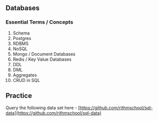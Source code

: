 ## Databases

### Essential Terms / Concepts

1.  Schema
2.  Postgres
3.  RDBMS
4.  NoSQL
5.  Mongo / Document Databases
6.  Redis / Key Value Databases
7.  DDL
8.  DML
9.  Aggregates
10. CRUD in SQL

## Practice

Query the following data set here - [https://github.com/rithmschool/sql-data](https://github.com/rithmschool/sql-data)

